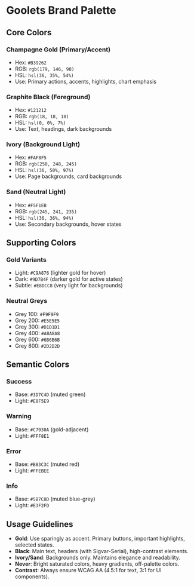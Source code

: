# Goolets Brand Palette

## Core Colors

### Champagne Gold (Primary/Accent)
- Hex: `#B39262`
- RGB: `rgb(179, 146, 98)`
- HSL: `hsl(36, 35%, 54%)`
- Use: Primary actions, accents, highlights, chart emphasis

### Graphite Black (Foreground)
- Hex: `#121212`
- RGB: `rgb(18, 18, 18)`
- HSL: `hsl(0, 0%, 7%)`
- Use: Text, headings, dark backgrounds

### Ivory (Background Light)
- Hex: `#FAF8F5`
- RGB: `rgb(250, 248, 245)`
- HSL: `hsl(36, 50%, 97%)`
- Use: Page backgrounds, card backgrounds

### Sand (Neutral Light)
- Hex: `#F5F1EB`
- RGB: `rgb(245, 241, 235)`
- HSL: `hsl(36, 36%, 94%)`
- Use: Secondary backgrounds, hover states

## Supporting Colors

### Gold Variants
- Light: `#C9A876` (lighter gold for hover)
- Dark: `#9D7B4F` (darker gold for active states)
- Subtle: `#E8DCC8` (very light for backgrounds)

### Neutral Greys
- Grey 100: `#F9F9F9`
- Grey 200: `#E5E5E5`
- Grey 300: `#D1D1D1`
- Grey 400: `#A8A8A8`
- Grey 600: `#6B6B6B`
- Grey 800: `#2D2D2D`

## Semantic Colors

### Success
- Base: `#3D7C4D` (muted green)
- Light: `#E8F5E9`

### Warning
- Base: `#C7930A` (gold-adjacent)
- Light: `#FFF8E1`

### Error
- Base: `#B83C3C` (muted red)
- Light: `#FFEBEE`

### Info
- Base: `#5B7C8D` (muted blue-grey)
- Light: `#E3F2FD`

## Usage Guidelines

- **Gold**: Use sparingly as accent. Primary buttons, important highlights, selected states.
- **Black**: Main text, headers (with Sigvar-Serial), high-contrast elements.
- **Ivory/Sand**: Backgrounds only. Maintains elegance and readability.
- **Never**: Bright saturated colors, heavy gradients, off-palette colors.
- **Contrast**: Always ensure WCAG AA (4.5:1 for text, 3:1 for UI components).

